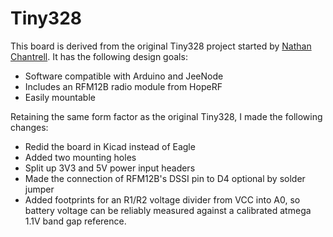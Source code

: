 Tiny328
=======

This board is derived from the original Tiny328 project started by [Nathan Chantrell](http://nathan.chantrell.net/20130923/tiny328-mini-wireless-arduino-clone/). It has the following design goals:
- Software compatible with Arduino and JeeNode
- Includes an RFM12B radio module from HopeRF
- Easily mountable

Retaining the same form factor as the original Tiny328, I made the following changes:

- Redid the board in Kicad instead of Eagle
- Added two mounting holes
- Split up 3V3 and 5V power input headers
- Made the connection of RFM12B's DSSI pin to D4 optional by solder jumper
- Added footprints for an R1/R2 voltage divider from VCC into A0, so battery voltage
  can be reliably measured against a calibrated atmega 1.1V band gap reference.
   
